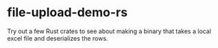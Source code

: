# file-upload-demo-rs

Try out a few Rust crates to see about making a binary that takes a local excel file and deserializes the rows.
